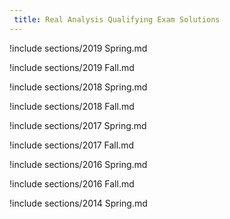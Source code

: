 ```yaml
---
 title: Real Analysis Qualifying Exam Solutions
---
```



!include sections/2019 Spring.md

!include sections/2019 Fall.md

!include sections/2018 Spring.md

!include sections/2018 Fall.md

!include sections/2017 Spring.md

!include sections/2017 Fall.md

!include sections/2016 Spring.md

!include sections/2016 Fall.md

!include sections/2014 Spring.md

